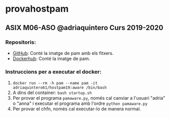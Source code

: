 # provahostpam
## ASIX M06-ASO @adriaquintero Curs 2019-2020
### Repositoris:
- [GitHub](https://github.com/adriaquinterol/provahostpam): Conté la imatge de pam amb els fitxers.
- [Dockerhub](https://hub.docker.com/repository/docker/adriaquintero61/hostpam19): Conté la imatge de pam.

### Instruccions per a executar el docker:

1. `docker run --rm -h pam --name pam -it adriaquintero61/hostpam19:aware /bin/bash` 
2. A dins del container: `bash startup.sh`
3. Per provar el programa `pamaware.py`, només cal canviar a l'usuari "adria" o "anna" i executar el programa amb l'ordre `python pamaware.py`
4. Per provar el chfn, només cal executar-lo de manera normal.
